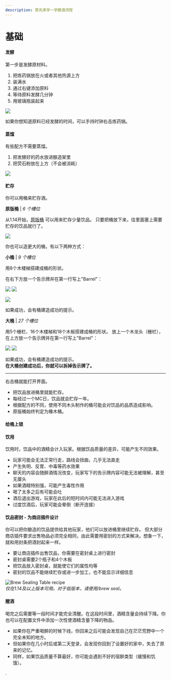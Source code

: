 ```yaml
---
description: 首先来学一学酿酒流程
---
```


# 基础

#### 发酵

第一步是发酵原材料。

1. 把炼药锅放在火或者其他热源上方
2. 装满水
3. 通过右键添加原料
4. 等待原料发酵几分钟
5. 用玻璃瓶装起来

![](https://camo.githubusercontent.com/a51c413b524561ce21f200d78b9759f5836e1b5f153392dbb7a373b892cb9c92/687474703a2f2f692e696d6775722e636f6d2f3144636c6e31392e706e67)

如果你想知道原料已经发酵的时间，可以手持时钟右击炼药锅。

#### 蒸馏

有些配方不需要蒸馏。

1. 把发酵好的药水放进酿造架里
2. 把荧石粉放在上方（不会被消耗）

![](https://camo.githubusercontent.com/695e134609da62c0e797cfd4ef3ae3c75804c0cce250efcbb0221cd54109f9d7/687474703a2f2f692e696d6775722e636f6d2f524a4b563958732e706e67)

#### 贮存

你可以用桶来贮存酒。

**原版桶** | _6 个槽位_

从1.14开始，[原版桶](https://minecraft.gamepedia.com/Barrel) 可以用来贮存少量饮品。 只要把桶放下来，往里面塞上需要贮存的饮品就行了。

![](https://camo.githubusercontent.com/f6692fb86fdcb4c47faae315e2cc1dd129365222db5c81fc470752e5379d330d/68747470733a2f2f67616d6570656469612e637572736563646e2e636f6d2f6d696e6563726166745f64655f67616d6570656469612f7468756d622f332f33332f466173732e706e672f31353070782d466173732e706e673f76657273696f6e3d6564386263393832323739353330656134366461633762393332656331623836)

你也可以造更大的桶，有以下两种方式：

**小桶** | _9 个槽位_

用8个木楼梯搭建成桶的形状。

在右下方放一个告示牌并在第一行写上"Barrel"：

![](https://camo.githubusercontent.com/3b48c14baebf05127b5b8d6c3605e331a2ee89ad2e169d0e7c4099bbb5fe1b27/68747470733a2f2f696d6775722e636f6d2f4d73706c356e362e706e67) ![](https://camo.githubusercontent.com/72b19a687db21cb6c33274de328f87e4ad12b513e856cb67c7b541d3c9d41e4c/68747470733a2f2f696d6775722e636f6d2f426b4e736935342e706e67)

![](https://camo.githubusercontent.com/77eb79971b0a28805fafab0d1803dc467873abcb8f756fe8edbec4e679ef0aa5/687474703a2f2f692e696d6775722e636f6d2f754970436678412e706e67)

如果成功，会有桶建造成功的提示。

**大桶** | _27 个槽位_

用5个栅栏、16个木楼梯和18个木板搭建成桶的形状。 放上一个木龙头（栅栏），在上方放一个告示牌并在第一行写上"Barrel"：

![](https://camo.githubusercontent.com/da5a0fb497be7b73a6f9613fc2e7e65de69294a90cdadeae7dcd8fe0d1b26caa/68747470733a2f2f696d6775722e636f6d2f464f72376c4e352e706e67) ![](https://camo.githubusercontent.com/86be3e4a6ab7d08c34138491178c3aa837dcfaf11fe42ceb8b0bc5c4cc3794b4/68747470733a2f2f696d6775722e636f6d2f6b336834716a302e706e67)

如果成功，会有桶建造成功的提示。\
**在大桶创建成功后，你就可以拆掉告示牌了。**

***

右击桶就能打开界面。

* 把饮品放进桶里就能贮存。
* 每经过一个MC日，饮品就会贮存一年。
* 根据配方的不同，使用不同木头制作的桶可能会对饮品的品质造成影响。
* 原版桶始终判定为橡木桶。

#### 给桶上锁

#### 饮用

饮用时，饮品中的酒精会计入玩家。根据饮品质量的差异，可能产生不同效果。

* 玩家可能会无法正常行走，路线会扭曲，几乎无法直走
* 产生失明、反胃、中毒等药水效果
* 聊天的内容会随醉酒情况改变，玩家写下的告示牌内容可能无法被理解，甚至无厘头
* 如果酒精特别强，可能产生毒性作用
* 喝了太多之后有可能会吐
* 酒后退出游戏，玩家在此后的短时间内可能无法进入游戏
* 过度饮酒后，玩家可能会晕倒（断开连接）

#### 饮品密封 - 为商店插件设计

你可以把你酿造的饮品提供给其他玩家，他们可以放进桶里继续贮存。 但大部分商店插件要求出售物品必须完全相同，由此需要用密封的方式来解决。想象一下，就和用封条把酒封起来一样。

* 要让商店插件出售饮品，你需要在密封桌上进行密封
* 密封桌需要2个瓶子和4个木板
* 把饮品放入密封桌，就能使它们的属性均等
* 密封的饮品不能继续贮存或进一步加工，也不能显示详细信息

![Brew Sealing Table recipe](https://camo.githubusercontent.com/c7e5aa89fe4acfef69a62b7e10f95622b99ab7ba5f9e4906dcf766309993d564/68747470733a2f2f7a6562726164726976652e64652f696e6465782e7068702f732f614a587057506a5a41576e417656452f646f776e6c6f6164)\
_仅在1.14及以上版本可用。对于低版本，请使用/brew seal。_

#### 醒酒

喝完之后需要等一段时间才能完全清醒。在这段时间里，酒精含量会持续下降。你也可以在配置文件中添加一次性使酒精含量下降的物品。

* 如果你在严重喝醉的时候下线，你回来之后可能会发现自己在茫茫荒野中一个完全未知的地方。
* 但如果你在几小时后或第二天登录，会发现你回到了设置好的家中，失去了原来的记忆。
* 同样，如果饮品质量不算最好，你可能会遇到不好的宿醉类型（缓慢和饥饿）。

.
